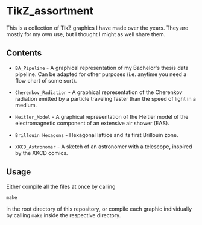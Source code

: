 # TikZ_assortment

This is a collection of TikZ graphics I have made over the years. They are mostly for my own use,
but I thought I might as well share them.

## Contents

* `BA_Pipeline` - A graphical representation of my Bachelor's thesis data pipeline. Can be adapted for other purposes (i.e. anytime you need a flow chart of some sort).

* `Cherenkov_Radiation` - A graphical representation of the Cherenkov radiation emitted by a particle traveling faster than the speed of light in a medium.

* `Heitler_Model` - A graphical representation of the Heitler model of the electromagnetic component of an extensive air shower (EAS).

* `Brillouin_Hexagons` - Hexagonal lattice and its first Brillouin zone.

* `XKCD_Astronomer` - A sketch of an astronomer with a telescope, inspired by the XKCD comics.

## Usage

Either compile all the files at once by calling
```
make
```
in the root directory of this repository, or compile each graphic individually by calling `make` inside the respective directory.